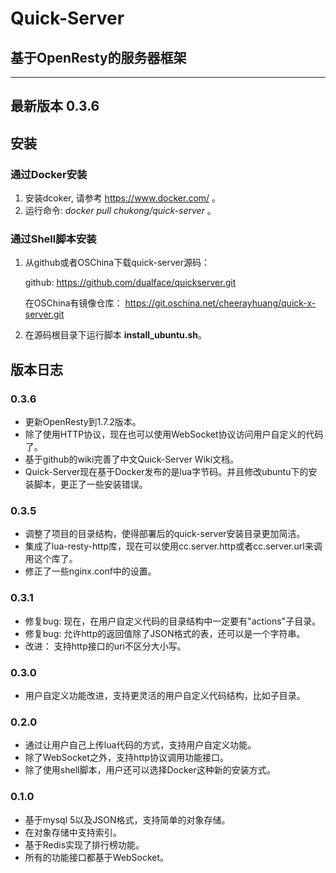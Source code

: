 # Quick-Server
## 基于OpenResty的服务器框架

---

## 最新版本 0.3.6

## 安装

### 通过Docker安装

1. 安装dcoker, 请参考 https://www.docker.com/ 。
2. 运行命令: *docker pull chukong/quick-server* 。

### 通过Shell脚本安装

1. 从github或者OSChina下载quick-server源码：

   github:
   https://github.com/dualface/quickserver.git

   在OSChina有镜像仓库：
   https://git.oschina.net/cheerayhuang/quick-x-server.git

2. 在源码根目录下运行脚本 **install_ubuntu.sh**。

## 版本日志

### 0.3.6

- 更新OpenResty到1.7.2版本。 
- 除了使用HTTP协议，现在也可以使用WebSocket协议访问用户自定义的代码了。
- 基于github的wiki完善了中文Quick-Server Wiki文档。
- Quick-Server现在基于Docker发布的是lua字节码。并且修改ubuntu下的安装脚本，更正了一些安装错误。

### 0.3.5

- 调整了项目的目录结构，使得部署后的quick-server安装目录更加简洁。
- 集成了lua-resty-http库，现在可以使用cc.server.http或者cc.server.url来调用这个库了。
- 修正了一些nginx.conf中的设置。

### 0.3.1
- 修复bug: 现在，在用户自定义代码的目录结构中一定要有"actions"子目录。 
- 修复bug: 允许http的返回值除了JSON格式的表，还可以是一个字符串。
- 改进： 支持http接口的uri不区分大小写。

### 0.3.0
- 用户自定义功能改进，支持更灵活的用户自定义代码结构，比如子目录。

### 0.2.0
- 通过让用户自己上传lua代码的方式，支持用户自定义功能。
- 除了WebSocket之外，支持http协议调用功能接口。
- 除了使用shell脚本，用户还可以选择Docker这种新的安装方式。

### 0.1.0
- 基于mysql 5以及JSON格式，支持简单的对象存储。
- 在对象存储中支持索引。
- 基于Redis实现了排行榜功能。
- 所有的功能接口都基于WebSocket。





